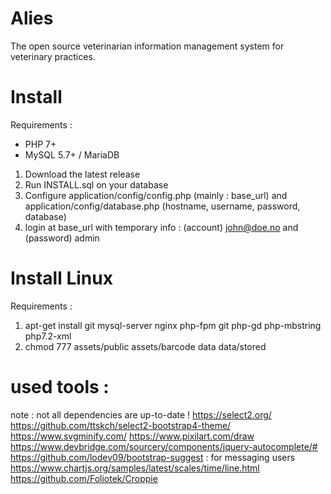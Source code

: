 # Alies
The open source veterinarian information management system for veterinary practices.

# Install
Requirements : 
- PHP 7+
- MySQL 5.7+ / MariaDB

1) Download the latest release
2) Run INSTALL.sql on your database 
3) Configure application/config/config.php (mainly : base_url) and application/config/database.php (hostname, username, password, database)
4) login at base_url with temporary info : (account) john@doe.no and (password) admin

# Install Linux 
Requirements : 
1) apt-get install git mysql-server nginx php-fpm git php-gd php-mbstring php7.2-xml
2) chmod 777 assets/public assets/barcode data data/stored

# used tools : 
note : not all dependencies are up-to-date !
https://select2.org/
https://github.com/ttskch/select2-bootstrap4-theme/
https://www.svgminify.com/
https://www.pixilart.com/draw
https://www.devbridge.com/sourcery/components/jquery-autocomplete/#
https://github.com/lodev09/bootstrap-suggest : for messaging users
https://www.chartjs.org/samples/latest/scales/time/line.html
https://github.com/Foliotek/Croppie
